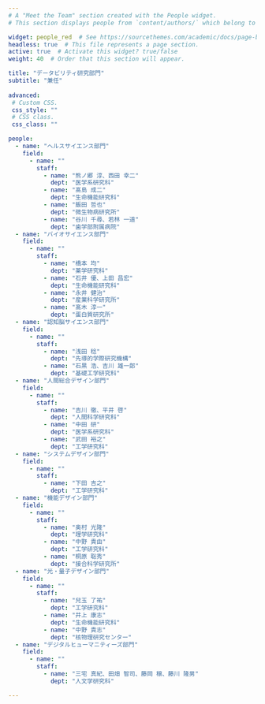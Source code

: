 ```yaml
---
# A "Meet the Team" section created with the People widget.
# This section displays people from `content/authors/` which belong to the `user_groups` below.

widget: people_red  # See https://sourcethemes.com/academic/docs/page-builder/
headless: true  # This file represents a page section.
active: true  # Activate this widget? true/false
weight: 40  # Order that this section will appear.

title: "データビリティ研究部門"
subtitle: "兼任"
  
advanced:
 # Custom CSS. 
 css_style: ""
 # CSS class.
 css_class: ""

people:
  - name: "ヘルスサイエンス部門"
    field: 
      - name: ""
        staff:
          - name: "熊ノ郷 淳、西田 幸二"
            dept: "医学系研究科"
          - name: "髙島 成二"
            dept: "生命機能研究科"
          - name: "飯田 哲也"
            dept: "微生物病研究所"
          - name: "谷川 千尋、若林 一道"
            dept: "歯学部附属病院"
  - name: "バイオサイエンス部門"
    field: 
      - name: ""
        staff:
          - name: "橋本 均"
            dept: "薬学研究科"
          - name: "石井 優、上田 昌宏"
            dept: "生命機能研究科"
          - name: "永井 健治"
            dept: "産業科学研究所"
          - name: "髙木 淳一"
            dept: "蛋白質研究所"
  - name: "認知脳サイエンス部門"
    field: 
      - name: ""
        staff:
          - name: "浅田 稔"
            dept: "先導的学際研究機構"
          - name: "石黒 浩、吉川 雄一郎"
            dept: "基礎工学研究科"
  - name: "人間総合デザイン部門"
    field: 
      - name: ""
        staff:
          - name: "吉川 徹、平井 啓"
            dept: "人間科学研究科"
          - name: "中田 研"
            dept: "医学系研究科"
          - name: "武田 裕之"
            dept: "工学研究科"
  - name: "システムデザイン部門"
    field: 
      - name: ""
        staff:
          - name: "下田 吉之"
            dept: "工学研究科"
  - name: "機能デザイン部門"
    field: 
      - name: ""
        staff:
          - name: "奥村 光隆"
            dept: "理学研究科"
          - name: "中野 貴由"
            dept: "工学研究科"
          - name: "桐原 聡秀"
            dept: "接合科学研究所"
  - name: "光・量子デザイン部門"
    field: 
      - name: ""
        staff:
          - name: "兒玉 了祐"
            dept: "工学研究科"
          - name: "井上 康志"
            dept: "生命機能研究科"
          - name: "中野 貴志"
            dept: "核物理研究センター"
  - name: "デジタルヒューマニティーズ部門"
    field: 
      - name: ""
        staff:
          - name: "三宅 真紀、田畑 智司、藤岡 穣、藤川 隆男"
            dept: "人文学研究科"

---
```

